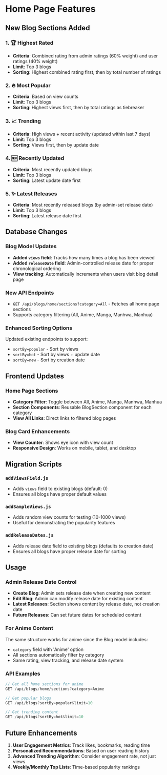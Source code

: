 # Home Page Features

## New Blog Sections Added

### 1. 🏆 Highest Rated
- **Criteria**: Combined rating from admin ratings (60% weight) and user ratings (40% weight)
- **Limit**: Top 3 blogs
- **Sorting**: Highest combined rating first, then by total number of ratings

### 2. 🔥 Most Popular  
- **Criteria**: Based on view counts
- **Limit**: Top 3 blogs
- **Sorting**: Highest views first, then by total ratings as tiebreaker

### 3. 📈 Trending
- **Criteria**: High views + recent activity (updated within last 7 days)
- **Limit**: Top 3 blogs
- **Sorting**: Views first, then by update date

### 4. 🆕 Recently Updated
- **Criteria**: Most recently updated blogs
- **Limit**: Top 3 blogs
- **Sorting**: Latest update date first

### 5. ✨ Latest Releases
- **Criteria**: Most recently released blogs (by admin-set release date)
- **Limit**: Top 3 blogs
- **Sorting**: Latest release date first

## Database Changes

### Blog Model Updates
- **Added `views` field**: Tracks how many times a blog has been viewed
- **Added `releaseDate` field**: Admin-controlled release date for proper chronological ordering
- **View tracking**: Automatically increments when users visit blog detail page

### New API Endpoints
- `GET /api/blogs/home/sections?category=All` - Fetches all home page sections
- Supports category filtering (All, Anime, Manga, Manhwa, Manhua)

### Enhanced Sorting Options
Updated existing endpoints to support:
- `sortBy=popular` - Sort by views
- `sortBy=hot` - Sort by views + update date
- `sortBy=new` - Sort by creation date

## Frontend Updates

### Home Page Sections
- **Category Filter**: Toggle between All, Anime, Manga, Manhwa, Manhua
- **Section Components**: Reusable BlogSection component for each category
- **View All Links**: Direct links to filtered blog pages

### Blog Card Enhancements
- **View Counter**: Shows eye icon with view count
- **Responsive Design**: Works on mobile, tablet, and desktop

## Migration Scripts

### `addViewsField.js`
- Adds `views` field to existing blogs (default: 0)
- Ensures all blogs have proper default values

### `addSampleViews.js`
- Adds random view counts for testing (10-1000 views)
- Useful for demonstrating the popularity features

### `addReleaseDates.js`
- Adds release date field to existing blogs (defaults to creation date)
- Ensures all blogs have proper release date for sorting

## Usage

### Admin Release Date Control
- **Create Blog**: Admin sets release date when creating new content
- **Edit Blog**: Admin can modify release date for existing content
- **Latest Releases**: Section shows content by release date, not creation date
- **Future Releases**: Can set future dates for scheduled content

### For Anime Content
The same structure works for anime since the Blog model includes:
- `category` field with 'Anime' option
- All sections automatically filter by category
- Same rating, view tracking, and release date system

### API Examples

```javascript
// Get all home sections for anime
GET /api/blogs/home/sections?category=Anime

// Get popular blogs
GET /api/blogs?sortBy=popular&limit=10

// Get trending content
GET /api/blogs?sortBy=hot&limit=10
```

## Future Enhancements

1. **User Engagement Metrics**: Track likes, bookmarks, reading time
2. **Personalized Recommendations**: Based on user reading history
3. **Advanced Trending Algorithm**: Consider engagement rate, not just views
4. **Weekly/Monthly Top Lists**: Time-based popularity rankings